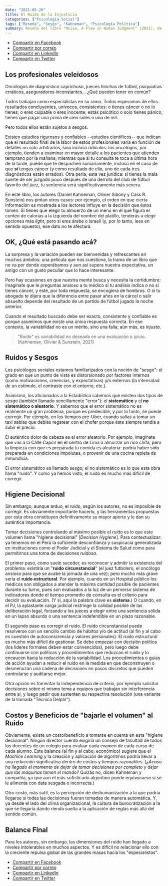 ```yaml
---
date: "2021-05-20"
title: El Ruido de la Injusticia
categories: ["Psicología Social"]
tags: ["Reseña", "Sesgo", "Kahneman", "Psicología Política"]
summary: Reseña del libro "Noise, A Flaw in Human Judgment" (2021), de Daniel Kahneman, Olivier Sibony y Cass R. Sunstein.
---
```


- [Compartir en Facebook](https://www.facebook.com/sharer/sharer.php?u=https%3A//www.martinvargas.org.pe/post/noise/)
- [Compartir por correo](mailto:?subject=Interesante%20art%C3%ADculo&body=Comparto%20un%20art%C3%ADculo%20interesante...%20%0Ahttps%3A//www.martinvargas.org.pe/post/noise/)
- [Compartir en LinkedIn](https://www.linkedin.com/shareArticle?mini=true&amp;url=https%3A%2F%2Fwww.martinvargas.org.pe%2Fpost%2Fnoise%2F&amp;title=Rese%C3%B1a%20del%20Libro%20%22Noise%22%2C%20de%20Kahneman%2C%20Sibony%20%26%20Sunstein&amp;summary=Rese%C3%B1a%20del%20libro%20%22Noise%2C%20A%20Flaw%20in%20Human%20Judgment%22%20(2021)%2C%20de%20Daniel%20Kahneman%2C%20Olivier%20Sibony%20y%20Cass%20R.%20Sunstein.&amp;source=)
- [Compartir en Twitter](https://twitter.com/intent/tweet?text=Les%20comparto%20un%20interesante%20art%C3%ADculo...%0Ahttps%3A//www.martinvargas.org.pe/post/noise/)

## Los profesionales veleidosos

Oncólogos de diagnóstico caprichoso, jueces hinchas de fútbol, psiquiatras erráticos, aseguradores inconstantes... ¿Qué pueden tener en común?

Todos trabajan como especialistas en su ramo. Todos esperamos de ellos resultados concluyentes, unívocos, consistentes: o tienes cáncer o no lo tienes; o eres culpable o eres inocente; estás psicótico o solo tienes  pánico; tienes que pagar una prima de cien soles o una de mil.

Pero todos ellos están sujetos a sesgos. 

Existen estudios rigurosos y confiables --estudios científicos-- que indican que el resultado final de la labor de estos profesionales varía en función de detalles no solo arbitrarios, sino incluso ridículos: los oncólogos, por ejemplo, tienden a examinar en mayor detalle a los pacientes que atienden temprano por la mañana, mientras que si tu consulta te toca a última hora de la tarde, puede que te despachen sumariamente, incluso en el caso de que ***sí*** tengas cáncer (y como resultado de ello, uno de cada tres diagnósticos están errados). Otra perla, esta vez jurídica: si tienes la mala suerte de ser juzgado poco después de una derrota del club de fútbol favorito del juez, tu sentencia será significativamente más severa. 

En este libro, los autores (Daniel Kahneman, Olivier Sibony y Cass R. Sunstein) nos pintan otros casos: por ejemplo, el orden en que cierta información es mostrada a los lectores influye en la decisión que éstos tomen. Si tienes que elegir tu almuerzo de un menú en el que  figura el conteo de calorías a la izquierda del nombre del platillo, tenderás a elegir opciones más *light*, pero si eres árabe o israelí (y, por lo tanto, lees en sentido opuesto), ese dato no te afectará.

## OK, ¿Qué está pasando acá?

La sorpresa y la variación pueden ser bienvenidas y refrescantes en muchos ámbitos: una película que nos cuestiona, la trama de un libro que no va por donde esperábamos y aun así supera nuestra expectativa, un amigo con un gusto peculiar que lo hace interesante.

Pero hay ocasiones en que nuestra mente busca y necesita la certidumbre: imagínate que le preguntas ansioso a tu médico si tu análisis indica o no si tienes cáncer, y este, por toda respuesta, se encogiera de hombros. O si tu abogado te dijera que la diferencia entre pasar años en la cárcel o salir absuelto depende del resultado de un partido de fútbol jugado la noche anterior.

Cuando el resultado buscado debe ser exacto, consistente y confiable es porque asumimos que existe una única respuesta correcta. En ese contexto, la variabilidad no es un mérito, sino una falla; aún más, es *injusta*.

>*"Ruido"* es variabilidad no deseada en una evaluación o juicio. (Kahneman, Olivier & Sunstein, 2021)

## Ruidos y Sesgos

Los psicólogos sociales estamos familiarizados con la noción de "sesgo": el grado en que un punto de vista es distorsionado por factores internos (como motivaciones, creencias, y expectativas) y/o externos (la intensidad de un estímulo, el contraste con el entorno, etc.).

Asimismo, los aficionados a la Estadística sabemos que existen dos tipos de sesgo (también llamado sencillamente "error"): el **sistemático** y el **no sistemático o aleatorio**. Y sabemos que el error sistemático no es realmente un gran problema, porque es predecible, y por lo tanto, se puede corregir. Por ejemplo, en los tiempos pre-Uber, cuando salías a tomar un taxi sabías que debías regatear con el chofer porque éste siempre tendía a subir el precio.

El auténtico dolor de cabeza es el error aleatorio. Por ejemplo, imagínate que vas a la Calle Capón en el centro de Lima a almorzar un rico chifa, pero la limpieza con que es preparada tu comida es aleatoria: podría haber sido preparada en condiciones impolutas, o provenir de una cocina repleta de inmundicia. 

El error sistemático es llamado sesgo; el no sistemático es lo que esta obra llama "ruido". Y como ya hemos visto, el ruido es mucho más difícil de corregir. 

## Higiene Decisional

Sin embargo, aunque arduo, el *ruido*, según los autores, no es imposible de corregir. Es obviamente importante hacerlo, y las herramientas propuestas por esta obra constituyen definitivamente su mayor aporte y le dan su auténtica importancia.

Tomar decisiones controlando al máximo posible el *ruido* es lo que este volumen llama "higiene decisional" [*Decision Hygiene*]. Para contextualizar: ya tenemos en el Perú la suficiente desconfianza y suspicacia generalizada en instituciones como el Poder Judicial y el Sistema de Salud como para permitirnos una toma de decisiones *ruidosa*.

El primer paso, como suele suceder, es reconocer y admitir la existencia del problema: existiría un "**ruido circunstancial**" (el juez futbolero, el oncólogo ansioso para que se acabe la jornada de una vez); pero mucho más grave sería el **ruido estructural**. Por ejemplo, cuando en un Hospital público los médicos son obligados a atender la máxima cantidad posible de pacientes durante su turno, pues son evaluados a la luz de un perverso sistema de indicadores donde el tiempo promedio de consulta es el criterio para decidir su evaluación. (Y sí, aquí la palabra clave es **sistema**.) O cuando, en el PJ, la aplastante carga judicial restringe la calidad posible de las deliberación legal, forzando a los jueces a elegir entre una sentencia sólida en un lapso absurdo o una sentencia indefendible en un plazo razonable.

El segundo paso es corregir el ruido. El ruido circunstancial puede resolverse con un sencillo cambio de hábitos y/o de actitud (al fin y al cabo es cuestión de autoconsciencia y valores personales). El ruido estructural es mucho más difícil de gestionar. Se debe empezar con decisión política (los líderes formales deben estar convencidos), pero luego debe continuarse con políticas y procedimientos que reduzcan el ruido y lo encaucen hacia la reducción de la variabilidad. Los procedimientos o guías de acción ayudan a reducir el ruido en la medida en que deconstruyen o desmenuzan una cadena de decisiones en pasos discretos que pueden controlarse y auditarse mejor. 

Otra opción es fomentar la independencia de criterio, por ejemplo solicitar decisiones sobre el mismo tema a equipos que trabajan sin interferencia entre sí, y luego pedir que sustenten su respectiva resolución (una variante de la llamada "Técnica Delphi").

## Costos y Beneficios de "bajarle el volumen" al Ruido

Obviamente, existe un costo/beneficio a tomarse en cuenta en esta "higiene decisional". Ningún director cuerdo exigiría un consejo de facultad de todos los docentes de un colegio para evaluar cada examen de cada curso de cada alumno. Este balance (al fin y al cabo, económico) sugiere que el *Machine Learning* y la creación y aplicación de algoritmos podría llevar a una reducción significativa dentro de costos y tiempos razonables. (*¿Acaso ha llegado el momento de dejar de tomar decisiones por completo y dejar que las máquinas tomen el mando?* Quizás no, dicen Kahneman y compañía, ya que aun el más sofisticado algoritmo puede equivocarse si se le alimenta con data sesgada o incorrecta.)

Otro costo, más sutil, es la percepción de deshumanización a la que podría llegarse si todas las decisiones fueran tomadas de manera automática. Y, ya desde el lado del clima organizacional, la cultura de burocratización a la que se llegaría dando rienda suelta a la aplicación de reglas más allá del sentido común.


## Balance Final

Para los autores, sin embargo, las dimensiones del ruido han llegado a niveles intolerables en muchos aspectos. Y es difícil no relacionar ello con la creciente repulsa global de las grandes masas hacia los "especialistas".

- [Compartir en Facebook](https://www.facebook.com/sharer/sharer.php?u=https%3A//www.martinvargas.org.pe/post/noise/)
- [Compartir por correo](mailto:?subject=Interesante%20art%C3%ADculo&body=Comparto%20un%20art%C3%ADculo%20interesante...%20%0Ahttps%3A//www.martinvargas.org.pe/post/noise/)
- [Compartir en LinkedIn](https://www.linkedin.com/shareArticle?mini=true&amp;url=https%3A%2F%2Fwww.martinvargas.org.pe%2Fpost%2Fnoise%2F&amp;title=Rese%C3%B1a%20del%20Libro%20%22Noise%22%2C%20de%20Kahneman%2C%20Sibony%20%26%20Sunstein&amp;summary=Rese%C3%B1a%20del%20libro%20%22Noise%2C%20A%20Flaw%20in%20Human%20Judgment%22%20(2021)%2C%20de%20Daniel%20Kahneman%2C%20Olivier%20Sibony%20y%20Cass%20R.%20Sunstein.&amp;source=)
- [Compartir en Twitter](https://twitter.com/intent/tweet?text=Les%20comparto%20un%20interesante%20art%C3%ADculo...%0Ahttps%3A//www.martinvargas.org.pe/post/noise/)
